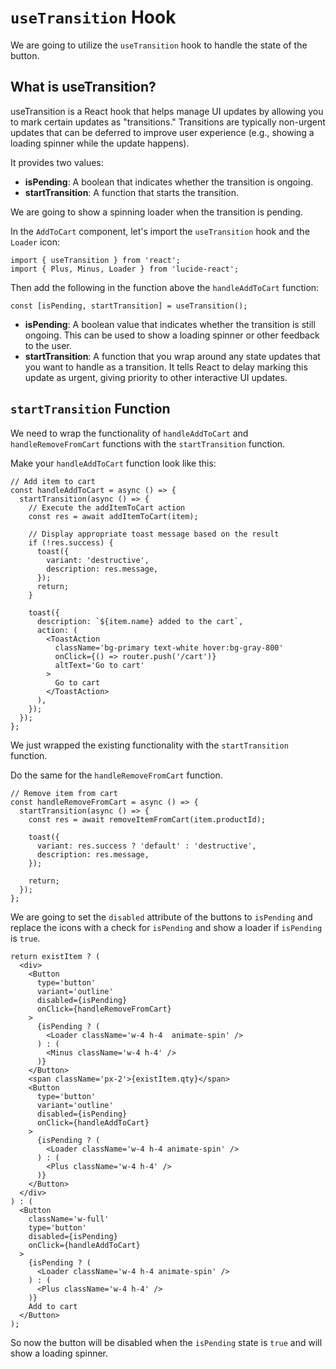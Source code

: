 # `useTransition` Hook

We are going to utilize the `useTransition` hook to handle the state of the button.

## What is useTransition?

useTransition is a React hook that helps manage UI updates by allowing you to mark certain updates as "transitions." Transitions are typically non-urgent updates that can be deferred to improve user experience (e.g., showing a loading spinner while the update happens).

It provides two values:

- **isPending**: A boolean that indicates whether the transition is ongoing.
- **startTransition**: A function that starts the transition.


We are going to show a spinning loader when the transition is pending.

In the `AddToCart` component,  let's import the `useTransition` hook and the `Loader` icon:

```tsx
import { useTransition } from 'react';
import { Plus, Minus, Loader } from 'lucide-react';
```

Then add the following in the function above the `handleAddToCart` function:

```tsx
const [isPending, startTransition] = useTransition();
```

- **isPending**: A boolean value that indicates whether the transition is still ongoing. This can be used to show a loading spinner or other feedback to the user.
- **startTransition**: A function that you wrap around any state updates that you want to handle as a transition. It tells React to delay marking this update as urgent, giving priority to other interactive UI updates.

## `startTransition` Function

We need to wrap the functionality of `handleAddToCart` and `handleRemoveFromCart` functions with the `startTransition` function.

Make your `handleAddToCart` function look like this:

```tsx
// Add item to cart
const handleAddToCart = async () => {
  startTransition(async () => {
    // Execute the addItemToCart action
    const res = await addItemToCart(item);

    // Display appropriate toast message based on the result
    if (!res.success) {
      toast({
        variant: 'destructive',
        description: res.message,
      });
      return;
    }

    toast({
      description: `${item.name} added to the cart`,
      action: (
        <ToastAction
          className='bg-primary text-white hover:bg-gray-800'
          onClick={() => router.push('/cart')}
          altText='Go to cart'
        >
          Go to cart
        </ToastAction>
      ),
    });
  });
};
```

We just wrapped the existing functionality with the `startTransition` function.

Do the same for the `handleRemoveFromCart` function.

```tsx
// Remove item from cart
const handleRemoveFromCart = async () => {
  startTransition(async () => {
    const res = await removeItemFromCart(item.productId);

    toast({
      variant: res.success ? 'default' : 'destructive',
      description: res.message,
    });

    return;
  });
};
```

We are going to set the `disabled` attribute of the buttons to `isPending` and replace the icons with a check for `isPending` and show a loader if `isPending` is `true`.

```tsx
return existItem ? (
  <div>
    <Button
      type='button'
      variant='outline'
      disabled={isPending}
      onClick={handleRemoveFromCart}
    >
      {isPending ? (
        <Loader className='w-4 h-4  animate-spin' />
      ) : (
        <Minus className='w-4 h-4' />
      )}
    </Button>
    <span className='px-2'>{existItem.qty}</span>
    <Button
      type='button'
      variant='outline'
      disabled={isPending}
      onClick={handleAddToCart}
    >
      {isPending ? (
        <Loader className='w-4 h-4 animate-spin' />
      ) : (
        <Plus className='w-4 h-4' />
      )}
    </Button>
  </div>
) : (
  <Button
    className='w-full'
    type='button'
    disabled={isPending}
    onClick={handleAddToCart}
  >
    {isPending ? (
      <Loader className='w-4 h-4 animate-spin' />
    ) : (
      <Plus className='w-4 h-4' />
    )}
    Add to cart
  </Button>
);
```

So now the button will be disabled when the `isPending` state is `true` and will show a loading spinner.
